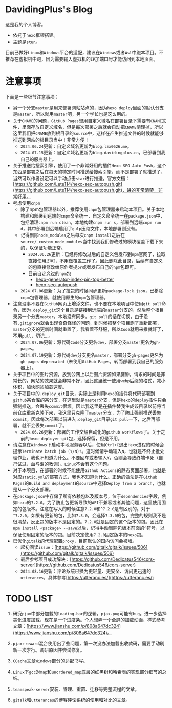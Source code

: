 # DavidingPlus's Blog

这是我的个人博客。

- 依托于`hexo`框架搭建。
- 主题是`stun`。

目前已做好`Linux`和`Windows`平台的适配，建议在`Windows`或者`Wsl`中跑本项目。不推荐在虚拟机中跑，因为需要输入虚拟机的`IP`加端口号才能访问到本地页面。

# 注意事项

下面是一些细节注意事项：

- 另一个分支`master`是用来部署网站站点的，因为`hexo deploy`里面的默认分支是`master`，所以就用`master`吧，另一个学长也是这么用的。
- 关于`CNAME`的问题，`GitHub Pages`想用自定义域名在部署目录下需要有`CNAME`文件，里面存放自定义域名，但是每次部署之后就会自动把`CNAME`清理掉，所以这里我们把`CNAME`放到根目录的`source`中，这样在产生推送文件的时候就能够推送到网站的根目录当中！非常方便！
  - `2024.06.24`更新：自定义域名更新为`blog.lzx0626.me`。
  - `2024.07.15`更新：自定义域名更新为`blog.davidingplus.cn`，已部署到我自己的服务器上。
- 关于推送给搜索引擎，使用了一个非常好用的插件`Hexo SEO Auto Push`，这个东西是部署之后在每天的特定时间推送给搜索引擎，而不是部署了就推送了，当然可以作者设定可以手动点击`star`进行推送，官方文档：[https://github.com/Lete114/hexo-seo-autopush.git](https://github.com/Lete114/hexo-seo-autopush.git)，讲的非常清楚，非常好用。
- 考虑使用`cnpm`
  - 除了npm包管理器以外，推荐使用`cnpm`包管理器来启动本项目。关于本地构建和部署到远端的`cnpm`命令统一，自定义命令统一在`package.json`中，包括清理`cnpm run clean`，本地构建`cnpm run s`，部署到远端`cnpm run d`，其中部署到远端启用了`gulp`压缩文件，本地部署则没有。
  - 记得删除`node_modules`之后每次`cnpm install`之后在`source/_custom_node_modules`当中找到我们修改过的模块覆盖下载下来的，以保证功能正常。
    - `2024.06.26`更新：已经将修改过后的自定义包发布到`npm`官网了，拉取直接使用即可，不用做覆盖工作了。因此删除此目录，后续有自定义的包直接修改给原作者提`pr`或者发布自己的`npm`包即可。
    - 目前自定义过的`npm`包
      - [hexo-generator-index-pin-top-better](https://github.com/DavidingPlus/hexo-generator-index-pin-top-better)
      - [hexo-seo-autopush](https://github.com/Lete114/Hexo-SEO-AutoPush)
  - `2024.07.06`更新：为了拉包的时候同步更新`package-lock.json`，已移除`cnpm`包管理器，就使用原生的`npm`包管理器。
- 注意没事不要在`GitHub`网页上增添文件，也不要在本地项目中使用`git pull`命令，因为`.deploy_git`这个目录是链接到远端的`master`分支的，然后整个根目录另一个分支`master`，本地没有同步，`git pull`的话在切换，由于没有`.gitignore`就会出现奇奇怪怪的问题，到时候把整个项目删了重新部署，`master`分支的更新时间就重置了，我看着不舒服，所以`Code`就用来推就好了，不用`pull`，切记...。
  - `2024.07.06`更新：源代码`Code`分支更名`dev`，部署分支`master`更名为`gh-pages`。
  - `2024.07.19`更新：源代码`dev`分支更名`master`，部署分支`gh-pages`更名为`gh-pages-deprecated`（未使用`GitHub Pages`，转而部署到我自己的服务器上）。
- 关于项目中的图片资源，放到公网上以后图片资源如果臃肿，请求的时间是非常长的，网站的效果就会非常不好，因此这里统一使用`webp`后缀的格式，减小体积，加快网站加载速度。
- 关于项目中的`.deploy_git`目录，实际上是利用`hexo`的插件将代码部署到`github`某仓库的某分支，在这里就是`master`分支，但是`hexo`的`deploy`插件只会强制推送，会丢失`commit`很烦。因此我这里是在插件替我生成该目录以前将当前仓库重新克隆下来，我这里只克隆了`master`分支，为了防止强制推送丢失`commit`，因此每次部署以前进入`.deploy_git`目录`git pull`一下，之后再部署，就不会丢失`commit`了。
  - `2024.06.26`更新：部署的工作交给自动化的`github workflows`了。关于之前的`hexo-deployer-git`包，选择保留，但是不用。
- 请注意在`Windows`下启动本地服务器以后，使用`Ctrl+C`退出`Hexo`进程的时候会提示`Terminate batch job (Y/N)?`。这时候请手动输入`N`，也就是不终止批处理作业，我也不知道为什么。不要回车或者输入`Y`，否则会导致终端卡死（自己试过，血与泪的教训）。`Linux`不会有这个问题。
- 对于本项目，在部署的时候不能使用`Github Actions`的静态页面部署，也就是对应`static.yml`的部署方式，我也不知道为什么。正确的做法是在`Github Pages`的`Build and deployment`的`source`中选择`Deploy from a branch`，也就是从一个分支部署。
- 在`package.json`中存储了所有依赖包以及版本号，位于`dependencies`字段，例如`hexo`的`7.2.0`。为了防止包更新导致的`API`不兼容或者其他问题，这里使用固定的包版本。注意在写入的时候注意`7.2.0`和`^7.2.0`是有区别的。对于`^7.2.0`，如果有更新的包，比如`7.3.0`，会选择`7.3.0`的包，完整的规则我不是很清楚，反正包的版本不是固定的。`7.2.0`就是固定的这个版本的包。因此在`npm install <package> --save`以后，记得手动删除包版本前面的`^`符号，以保证使用固定的版本的包。目前决定使用`7.2.0`固定版本的`hexo`包。
- 已优化`gitalk`的代理配置`proxy`，目前默认的国内访问会被墙。
    - 起初阅读`issue`：[https://github.com/gitalk/gitalk/issues/506](https://github.com/gitalk/gitalk/issues/506)
    - 最后参考项目成功解决：[https://github.com/Dedicatus546/cors-server](https://github.com/Dedicatus546/cors-server)
    - `2024.08.16`更新：评论系统已换为更轻量、更安全、访问更迅速的`utterances`，具体参考[https://utteranc.es/](https://utteranc.es/)

# TODO LIST

1. 研究`pjax`中部分加载的`loading-bar`的逻辑，`pjax.pug`可能有`bug`。进一步选择美化进度加载，现在是一个进度条。个人想弄一个全屏的加载动画，样式参考文章：[https://www.jianshu.com/p/808a647dc324](https://www.jianshu.com/p/808a647dc324)。

2. `pjax`+`reward`混合使用出了些问题，第一次没办法加载出收款码，需要手动刷新一次才行。调研原因并尝试修复。 

3. `CCache`文章`Windows`部分的适配书写。

4. `Linux`下`gcc`对`map`和`unordered_map`底层的红黑树和哈希表的实现部分细节的总结。

5. `teamspeak-server`安装、管理、重置、迁移等完整流程的文章。

6. `gitalk`和`utterances`的博客评论系统的使用和对比的文章。

